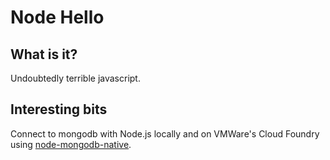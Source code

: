 Node Hello
========

What is it?
--------
Undoubtedly terrible javascript.

Interesting bits
--------
Connect to mongodb with Node.js locally and on VMWare's Cloud Foundry using [node-mongodb-native][native].


[native]: https://github.com/christkv/node-mongodb-native/
